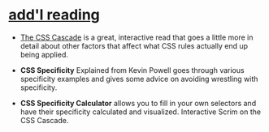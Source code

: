 # [add'l reading](https://www.theodinproject.com/lessons/foundations-the-cascade#additional-resources)
- [The CSS Cascade](https://2019.wattenberger.com/blog/css-cascade) is a great, interactive read that goes a little more in detail about other factors that affect what CSS rules actually end up being applied.

- **CSS Specificity** Explained from Kevin Powell goes through various specificity examples and gives some advice on avoiding wrestling with specificity.

- **CSS Specificity Calculator** allows you to fill in your own selectors and have their specificity calculated and visualized.
Interactive Scrim on the CSS Cascade.
